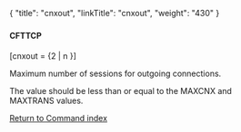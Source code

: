 {
    "title": "cnxout",
    "linkTitle": "cnxout",
    "weight": "430"
}<span id="cnxout"></span>

### 

#### CFTTCP

\[cnxout = {2 | n }\]

Maximum number of sessions for outgoing connections.

The value should be less than or equal to the MAXCNX and MAXTRANS values.

[Return to Command index](../../)
